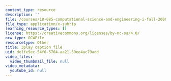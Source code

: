 ```yaml
---
content_type: resource
description: ''
file: /courses/18-085-computational-science-and-engineering-i-fall-2008/de1fe9ec54f65704aa2150ee4ac79add_0oBJN8F616U.vtt
file_type: application/x-subrip
learning_resource_types: []
license: https://creativecommons.org/licenses/by-nc-sa/4.0/
ocw_type: OCWFile
resourcetype: Other
title: 3play caption file
uid: de1fe9ec-54f6-5704-aa21-50ee4ac79add
video_files:
  video_thumbnail_file: null
video_metadata:
  youtube_id: null
---
```

